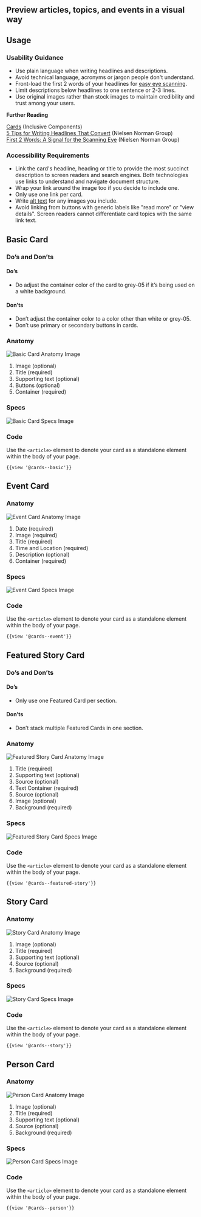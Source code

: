 ## Preview articles, topics, and events in a visual way

## **Usage**

### **Usability Guidance**

* Use plain language when writing headlines and descriptions.
* Avoid technical language, acronyms or jargon people don't understand.
* Front-load the first 2 words of your headlines for [easy eye scanning](https://www.nngroup.com/articles/first-2-words-a-signal-for-scanning/).
* Limit descriptions below headlines to one sentence or 2-3 lines.
* Use original images rather than stock images to maintain credibility and trust among your users.

**Further Reading**

[Cards](https://inclusive-components.design/cards/) (Inclusive Components)<br>
[5 Tips for Writing Headlines That Convert](https://www.nngroup.com/articles/headings-pickup-lines/) (Nielsen Norman Group)<br>
[First 2 Words: A Signal for the Scanning Eye](https://www.nngroup.com/articles/first-2-words-a-signal-for-scanning/) (Nielsen Norman Group)

### **Accessibility Requirements**

* Link the card's headline, heading or title to provide the most succinct description to screen readers and search engines. Both technologies use links to understand and navigate document structure.
* Wrap your link around the image too if you decide to include one.
* Only use one link per card.
* Write [alt text](https://webaim.org/techniques/alttext/) for any images you include.
* Avoid linking from buttons with generic labels like "read more" or "view details". Screen readers cannot differentiate card topics with the same link text.

## **Basic Card**

### **Do’s and Don’ts**

#### **Do’s**

* Do adjust the container color of the card to grey-05 if it’s being used on a white background.

#### **Don’ts**

* Don’t adjust the container color to a color other than white or grey-05.
* Don’t use primary or secondary buttons in cards.

### **Anatomy**

![Basic Card Anatomy Image](/docs/img/Cards/Basic_Card/basiccard-anatomy.jpg)

1. Image (optional)
2. Title (required)
3. Supporting text (optional)
4. Buttons (optional)
5. Container (required)

### **Specs**

![Basic Card Specs Image](/docs/img/Cards/Basic_Card/basiccard-specs.jpg)  

### **Code**

Use the `<article>` element to denote your card as a standalone element within the body of your page.

```
{{view '@cards--basic'}}
```

## **Event Card**

### **Anatomy**

![Event Card Anatomy Image](/docs/img/Cards/Event_Card/eventcard-anatomy.jpg)

1. Date (required)
2. Image (required)
3. Title (required)
4. Time and Location (required)
5. Description (optional)
6. Container (required)


### **Specs**

![Event Card Specs Image](/docs/img/Cards/Event_Card/eventcard-specs.jpg)  

### **Code**

Use the `<article>` element to denote your card as a standalone element within the body of your page.

```
{{view '@cards--event'}}
```

## **Featured Story Card**

### **Do’s and Don’ts**

#### **Do’s**

* Only use one Featured Card per section.

#### **Don’ts**

* Don’t stack multiple Featured Cards in one section.

### **Anatomy**

![Featured Story Card Anatomy Image](/docs/img/Cards/Featured_Story_Card/featuredstorycard-anatomy.jpg)

1. Title (required)
2. Supporting text (optional)
3. Source (optional)
4. Text Container (required)
5. Source (optional)
6. Image (optional)
7. Background (required)


### **Specs**

![Featured Story Card Specs Image](/docs/img/Cards/Featured_Story_Card/featuredstorycard-specs.jpg)  

### **Code**

Use the `<article>` element to denote your card as a standalone element within the body of your page.

```
{{view '@cards--featured-story'}}
```

## **Story Card**

### **Anatomy**

![Story Card Anatomy Image](/docs/img/Cards/Story_Card/storycard-anatomy.jpg)

1. Image (optional)
2. Title (required)
3. Supporting text (optional)
4. Source (optional)
5. Background (required)

### **Specs**

![Story Card Specs Image](/docs/img/Cards/Story_Card/storycard-specs.jpg)  

### **Code**

Use the `<article>` element to denote your card as a standalone element within the body of your page.

```
{{view '@cards--story'}}
```

## **Person Card**

### **Anatomy**

![Person Card Anatomy Image](/docs/img/Cards/Person_Card/personcard-anatomy.jpg)

1. Image (optional)
2. Title (required)
3. Supporting text (optional)
4. Source (optional)
5. Background (required)  

### **Specs**

![Person Card Specs Image](/docs/img/Cards/Person_Card/personcard-specs.jpg)  

### **Code**

Use the `<article>` element to denote your card as a standalone element within the body of your page.

```
{{view '@cards--person'}}
```

